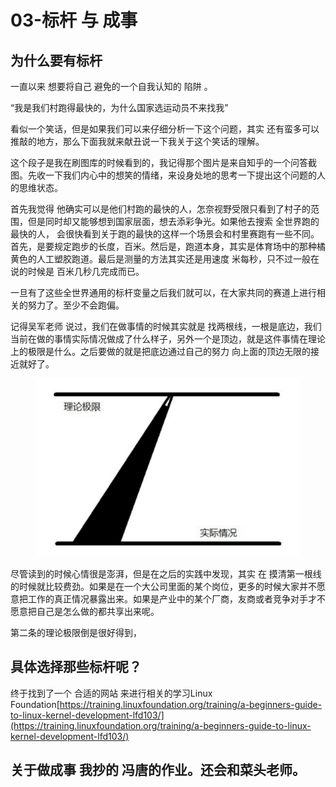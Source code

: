 # 03-标杆 与 成事





## 为什么要有标杆

一直以来 想要将自己 避免的一个自我认知的 陷阱 。

“我是我们村跑得最快的，为什么国家选运动员不来找我”

看似一个笑话，但是如果我们可以来仔细分析一下这个问题，其实 还有蛮多可以推敲的地方，那么下面我就来献丑说一下我关于这个笑话的理解。



这个段子是我在刷图库的时候看到的，我记得那个图片是来自知乎的一个问答截图。先收一下我们内心中的想笑的情绪，来设身处地的思考一下提出这个问题的人的思维状态。



首先我觉得 他确实可以是他们村跑的最快的人，怎奈视野受限只看到了村子的范围，但是同时却又能够想到国家层面，想去添彩争光。如果他去搜索 全世界跑的最快的人， 会很快看到关于跑的最快的这样一个场景会和村里赛跑有一些不同。首先，是要规定跑步的长度，百米。然后是，跑道本身，其实是体育场中的那种橘黄色的人工塑胶跑道。最后是测量的方法其实还是用速度   米每秒，只不过一般在说的时候是 百米几秒几完成而已。

一旦有了这些全世界通用的标杆变量之后我们就可以，在大家共同的赛道上进行相关的努力了。至少不会跑偏。



记得吴军老师 说过，我们在做事情的时候其实就是 找两根线，一根是底边，我们当前在做的事情实际情况做成了什么样子，另外一个是顶边，就是这件事情在理论上的极限是什么。之后要做的就是把底边通过自己的努力 向上面的顶边无限的接近就好了。



<figure><img src=".gitbook/assets/3lines push.jpg" alt=""><figcaption></figcaption></figure>

尽管读到的时候心情很是澎湃，但是在之后的实践中发现，其实 在 摸清第一根线的时候就比较费劲。如果是在一个大公司里面的某个岗位，更多的时候大家并不愿意把工作的真正情况暴露出来。如果是产业中的某个厂商，友商或者竞争对手才不愿意把自己是怎么做的都共享出来呢。

第二条的理论极限倒是很好得到，



## 具体选择那些标杆呢？

终于找到了一个 合适的网站 来进行相关的学习Linux Foundation[https://training.linuxfoundation.org/training/a-beginners-guide-to-linux-kernel-development-lfd103/](https://training.linuxfoundation.org/training/a-beginners-guide-to-linux-kernel-development-lfd103/)



## 关于做成事  我抄的 冯唐的作业。还会和菜头老师。



